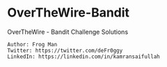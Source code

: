 # OverTheWire-Bandit
OverTheWire - Bandit Challenge Solutions
```
Author: Frog Man
Twitter: https://twitter.com/deFr0ggy
LinkedIn: https://linkedin.com/in/kamransaifullah
```
